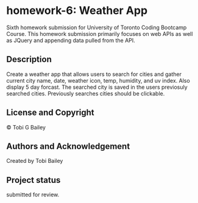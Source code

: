 # homework-6: Weather App

Sixth homework submission for University of Toronto Coding Bootcamp Course. This homework submission primarily focuses on web APIs as well as JQuery and appending data pulled from the API. 

## Description
Create a weather app that allows users to search for cities and gather current city name, date, weather icon, temp, humidity, and uv index. Also display 5 day forcast. The searched city is saved in the users previosuly searched cities. Previously searches cities should be clickable. 

## License and Copyright

©  Tobi G Bailey

## Authors and Acknowledgement

Created by Tobi Bailey

## Project status

submitted for review.